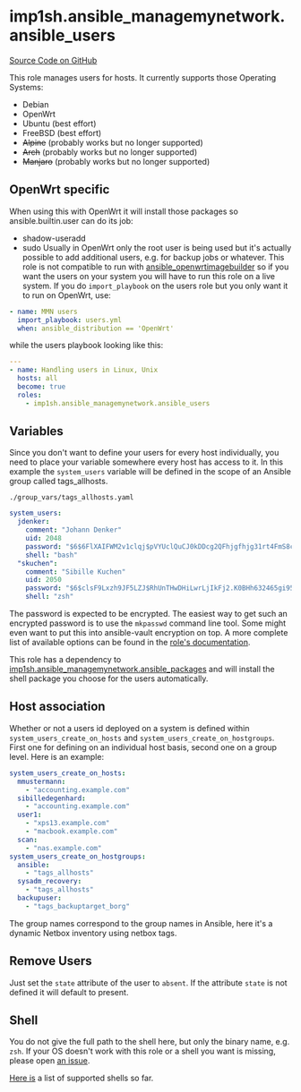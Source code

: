 # imp1sh.ansible_managemynetwork.ansible_users

[Source Code on GitHub](https://github.com/imp1sh/ansible_managemynetwork/tree/main/roles/ansible_users)

This role manages users for hosts.
It currently supports those Operating Systems:
- Debian
- OpenWrt
- Ubuntu (best effort)
- FreeBSD (best effort)
- ~~Alpine~~ (probably works but no longer supported)
- ~~Arch~~ (probably works but no longer supported)
- ~~Manjaro~~ (probably works but no longer supported)

## OpenWrt specific
When using this with OpenWrt it will install those packages so ansible.builtin.user can do its job:
- shadow-useradd
- sudo
Usually in OpenWrt only the root user is being used but it's actually possible to add additional users, e.g. for backup jobs or whatever. This role is not compatible to run with [ansible_openwrtimagebuilder](https://github.com/imp1sh/ansible_managemynetwork/blob/main/roles/ansible_openwrtimagebuilder/README.md) so if you want the users on your system you will have to run this role on a live system. 
If you do `import_playbook` on the users role but you only want it to run on OpenWrt, use:
```yaml
- name: MMN users
  import_playbook: users.yml
  when: ansible_distribution == 'OpenWrt'
```
while the users playbook looking like this:
```yaml
---
- name: Handling users in Linux, Unix
  hosts: all
  become: true
  roles:
    - imp1sh.ansible_managemynetwork.ansible_users
```

## Variables

Since you don't want to define your users for every host individually, you need to place your variable somewhere every host has access to it. In this example the `system_users` variable will be defined in the scope of an Ansible group called tags_allhosts.

`./group_vars/tags_allhosts.yaml`
```yaml
system_users:
  jdenker:
    comment: "Johann Denker"
    uid: 2048
    password: "$6$6FlXAIFWM2v1clqj$pVYUclQuCJ0kDDcg2QFhjgfhjg31rt4FmS8cVKUxsDKSOmasdfasdfasdfaqcQJECEpaiCjasdfsadfm0GxRtsmCNoTh/mlIp9gQDGr97pvUhswZOieSi0"
    shell: "bash"
  "skuchen":
    comment: "Sibille Kuchen"
    uid: 2050
    password: "$6$clsF9Lxzh9JF5LZJ$RhUnTHwDHiLwrLjIkFj2.K0BHh632465gi95g6JSe0BsdafsdfaoCs6141.sA3hz32RGtvMiLXn4NhgfdhjmhsX.zXu4ozlIQTaoQL2xuP9I/"
    shell: "zsh"
```

The password is expected to be encrypted. The easiest way to get such an encrypted password is to use the `mkpasswd` command line tool. Some might even want to put this into ansible-vault encryption on top.
A more complete list of available options can be found in the [role's documentation](https://docs.ansible.com/ansible/latest/collections/ansible/builtin/user_module.html).

This role has a dependency to [imp1sh.ansible_managemynetwork.ansible_packages](/junicast/docs/AnsibleManagemynetworkCollection/rolePackages) and will install the shell package you choose for the users automatically.

## Host association
Whether or not a users id deployed on a system is defined within `system_users_create_on_hosts` and `system_users_create_on_hostgroups`. First one for defining on an individual host basis, second one on a group level. Here is an example:

```yaml
system_users_create_on_hosts:
  mmustermann:
    - "accounting.example.com"
  sibilledegenhard:
    - "accounting.example.com"
  user1:
    - "xps13.example.com"
    - "macbook.example.com"
  scan:
    - "nas.example.com"
system_users_create_on_hostgroups:
  ansible:
    - "tags_allhosts"
  sysadm_recovery:
    - "tags_allhosts"
  backupuser:
    - "tags_backuptarget_borg"
```

The group names correspond to the group names in Ansible, here it's a dynamic Netbox inventory using netbox tags.

## Remove Users
Just set the `state` attribute of the user to `absent`. If the attribute `state` is not defined it will default to present.

## Shell
You do not give the full path to the shell here, but only the binary name, e.g. `zsh`. If your OS doesn't work with this role or a shell you want is missing, please open [an issue](https://github.com/imp1sh/ansible_managemynetwork/issues).

[Here is](https://github.com/imp1sh/ansible_managemynetwork/blob/main/roles/ansible_users/vars/Debian.yml) a list of supported shells so far.
